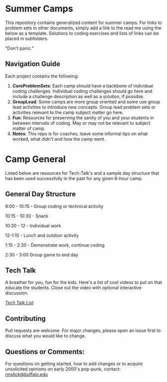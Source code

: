 
# Summer Camps
This repository contains generalized content for summer camps. For links to problem sets in other documents, simply add a link to the read me using the below as a template. Solutions to coding exercises and lists of links can be placed in subfolders. 

"Don't panic."

## Navigation Guide
Each project contains the following:
1. **CoreProblemSets**: Each camp should have a backbone of individual coding challenges. 
 Individual coding challenges should go here and include a challenge description as well as a solution, if possible.
2. **GroupLead**: Some camps are more group oriented and some use group lead activities to introduce new concepts. Group lead problem sets or activities relevant to the camp subject matter go here.
3. **Fun**: Resources for preserving the sanity of you and your students in between intervals of coding. May or may not be relevant to subject matter of camp.
4. **Notes**: This repo is for coaches, leave some informal tips on what worked, what didn't and how the camp went. 

# Camp General
Listed below are resources for Tech-Talk's and a sample day structure that has been used successfully in the past for any given 6-hour camp. 
## General Day Structure

9:00 - 10:15 - Group coding or technical activity

10:15 - 10:30 - Snack

10:30 - 12 - Individual work

12-1:15 - Lunch and outdoor activity

1:15 - 2:30 - Demonstrate work, continue coding

2:30 - 3:00 Group game to end day 

## Tech Talk
A breather for you, fun for the kids. Here's a list of cool videos to put on that educate the students. Close out the video with optional interactive discussion.

[Tech Talk List](https://github.com/rmslick/SummerCamps/blob/master/Tech-Talks.md)
## Contributing
Pull requests are welcome. For major changes, please open an issue first to discuss what you would like to change.

## Questions or Comments:
For questions on getting started, how to add changes or to acquire unsolicited opinions on early 2000's pop-punk, contact: rmslick@buffalo.edu
